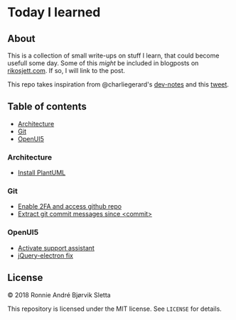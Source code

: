 # Today I learned
## About
This is a collection of small write-ups on stuff I learn, that could become usefull some day. Some of this *might* be included in blogposts on [rikosjett.com](https://www.rikosjett.com). If so, I will link to the post.

This repo takes inspiration from @charliegerard's [dev-notes](https://github.com/charliegerard/dev-notes) and this [tweet](https://twitter.com/devdevcharlie/status/1019343097749168128). 

## Table of contents
* [Architecture](#Architecture)
* [Git](#Git)
* [OpenUI5](#OpenUI5)

### Architecture
* [Install PlantUML](Architecture/install-plantuml.md)

### Git
* [Enable 2FA and access github repo](Git/github-2fa.md)
* [Extract git commit messages since &lt;commit&gt;](Git/extract-commit-msg.md)


### OpenUI5
* [Activate support assistant](UI5/activate-support-assistant.md)
* [jQuery-electron fix](UI5/jquery-electron-fix.md)

## License

© 2018 Ronnie André Bjørvik Sletta

This repository is licensed under the MIT license. See ```LICENSE``` for details.